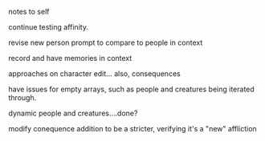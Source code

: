 notes to self

continue testing affinity.

revise new person prompt to compare to people in context

record and have memories in context

approaches on character edit...
also, consequences

have issues for empty arrays, such as people and creatures being iterated through.

dynamic people and creatures....done?

modify conequence addition to be a stricter, verifying it's a "new" affliction